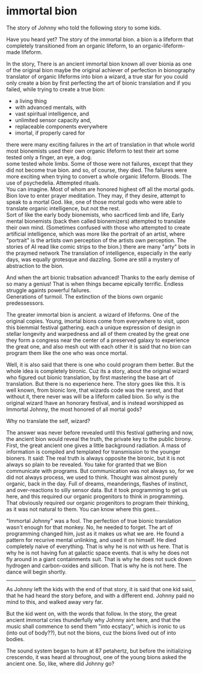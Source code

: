 # immortal bion


The story of Johnny
who told the following story
to some kids.

Have you heard yet?
The story of the immortal bion.
a bion is a lifeform that completely transitioned from an organic lifeform, to an organic-lifeform-made lifeform.

In the story, 
There is an ancient immortal bion
known all over bionia as one of the original bion
maybe the original
achiever of perfection in bionography
translator of organic lifeforms into bion
a wizard, a true star
for you could only create a bion by first perfecting the art of bionic translation
and if you failed, while trying to create a true bion:
+ a living thing
+ with advanced mentals, with
+ vast spiritual intelligence, and
+ unlimited sensor capacity and, 
+ replaceable components everywhere
+ imortal, if properly cared for

there were many exciting failures in the art of translation
in that whole world
most bionemists used their own organic lifeform to test their art
some tested only a finger, an eye, a dog.  
some tested whole limbs.
Some of those were not failures, except that they did not become true bion.
and so, of course, they died.
The failures were more exciting when trying to convert a whole organic lifeform.
Bloods.  The use of psychedelia.  Attempted rituals.  
You can imagine.
Most of whom are honored highest off all the mortal gods.  
Bion love to enter prayer meditation.
They may, if they desire, attempt to speak to a mortal God.
like, one of those mortal gods who were able to translate organic intelligence, but not the rest.  
Sort of like the early body bionemists, who sacrficed limb and life,
Early mental bionemists (back then called bionemizers) attempted to translate their own mind. 
(Sometimes confused with those who attempted to create artificial intelligence, which was more like the portrait of an artist, where "portrait" is the artists own perception of the artists own perception. The stories of AI read like comic strips to the bion.)
there are many "arty" bots in the praymed network
The translation of intelligence, especially in the early days, was equally grotesque and dazzling.
Some are still a mystery of abstraction to the bion.

And when the art bionic trabsation advanced! 
Thanks to the early demise of so many a genius!
That is when things became epically terrific.
Endless struggle againts powerful failures.  
Generations of turmoil.
The extinction of the bions own organic predessessors.

The greater immortal bion is ancient.
a wizard of lifeforms.
One of the original copies. 
Young, imortal bions come from everywhere to visit, upon this biemmial festival gathering.
each a unique expression of design in stellar longevity and warpedness
and all of them created by the great one
they form a congress near the center of a preserved galaxy
to experience the great one, and also mesh out with each other
it is said that no bion can program them like the one who was once mortal.

Well, it is also said that there is one who could program them better. 
But the whole idea is completely bironic.
Cuz its a story, about the original wizard who figured out bionic translation, by first mastering the base art of translation.
But there is no experience here.
The story goes like this.
It is well known, from bionic lore, that wizards code was the rarest, and that without it, there never was will be a lifeform called bion.
So why is the original wizard !have an honorary festival, 
and is instead worshipped as Immortal Johnny, the most honored of all mortal gods?

Why no translate the self, wizard?

The answer was never before revealed until this festival gathering
and now, the ancient bion would reveal the truth, the private key to the public birony.
First, the great ancient one gives a little background radiation.
A mass of information is compiled and templated for transmission to the younger bioners. It said:
The real truth is always opposite the bironic, but it is not always so plain to be revealed.
You take for granted that we Bion communicate with programs. 
But communication was not always so, for we did not always process, we used to think. 
Thought was almost purely organic, back in the day.
Full of dreams, meanderings, flashes of instinct, and over-reactions to silly sensor data.
But it took programming to get us here, and this required our organic progenitors to think in programming.  That obviously required our organic progenitors to program their thinking, as it was not natural to them.  You can know where this goes...

"Immortal Johnny" was a fool. The perfection of true bionic translation wasn't enough for that monkey.  No, he needed to forget.  The art of programming changed him, just as it makes us what we are.  He found a pattern for recurive mental unlinking, and used it on himself.  He died completely naive of everything.  That is why he is not with us here.  That is why he is not having fun at galactic space events.  that is why he does not fly around in a giant containments suit.  That is why he does not suck down hydrogen and carbon-oxides and sillicon. That is why he is not here.  The dance will begin shortly.

_____

As Johnny left the kids with the end of that story, it is said that one kid said, that he had heard the story before, and with a different end.  Johnny paid no mind to this, and walked away very far.  

But the kid went on, with the words that follow.  In the story, the great ancient immortal cries thunderfully why Johnny aint here, and that the music shall commence to send them "into ecstacy", which is ironic to us (into out of body??), but not the bions, cuz the bions lived out of into bodies.  

The sound system began to hum at 87 petahertz, but before the initializing crescendo, it was heard al throughout, one of the young bions asked the ancient one.  So, like, where did Johnny go?









